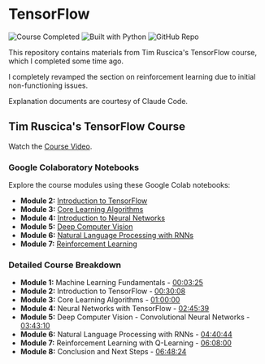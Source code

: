 # TensorFlow

![Course Completed](https://img.shields.io/badge/Course-Completed-brightgreen)
![Built with Python](https://img.shields.io/badge/Python-3.9-blue)
![GitHub Repo](https://img.shields.io/badge/Code%20Edited%20by%20Me-Yes-orange)

This repository contains materials from Tim Ruscica's TensorFlow course, which I completed some time ago.

I completely revamped the section on reinforcement learning due to initial non-functioning issues.

Explanation documents are courtesy of Claude Code.

## Tim Ruscica's TensorFlow Course

Watch the [Course Video](https://youtu.be/tPYj3fFJGjk).

### Google Colaboratory Notebooks

Explore the course modules using these Google Colab notebooks:

* **Module 2:** [Introduction to TensorFlow](https://colab.research.google.com/drive/1F_EWVKa8rbMXi3_fG0w7AtcscFq7Hi7B#forceEdit=true&sandboxMode=true)
* **Module 3:** [Core Learning Algorithms](https://colab.research.google.com/drive/15Cyy2H7nT40sGR7TBN5wBvgTd57mVKay#forceEdit=true&sandboxMode=true)
* **Module 4:** [Introduction to Neural Networks](https://colab.research.google.com/drive/1m2cg3D1x3j5vrFc-Cu0gMvc48gWyCOuG#forceEdit=true&sandboxMode=true)
* **Module 5:** [Deep Computer Vision](https://colab.research.google.com/drive/1ZZXnCjFEOkp_KdNcNabd14yok0BAIuwS#forceEdit=true&sandboxMode=true)
* **Module 6:** [Natural Language Processing with RNNs](https://colab.research.google.com/drive/1ysEKrw_LE2jMndo1snrZUh5w87LQsCxk#forceEdit=true&sandboxMode=true)
* **Module 7:** [Reinforcement Learning](https://colab.research.google.com/drive/1IlrlS3bB8t1Gd5Pogol4MIwUxlAjhWOQ#forceEdit=true&sandboxMode=true)

### Detailed Course Breakdown

- **Module 1:** Machine Learning Fundamentals - [00:03:25](https://www.youtube.com/watch?v=tPYj3fFJGjk&t=205s)
- **Module 2:** Introduction to TensorFlow - [00:30:08](https://www.youtube.com/watch?v=tPYj3fFJGjk&t=1808s)
- **Module 3:** Core Learning Algorithms - [01:00:00](https://www.youtube.com/watch?v=tPYj3fFJGjk&t=3600s)
- **Module 4:** Neural Networks with TensorFlow - [02:45:39](https://www.youtube.com/watch?v=tPYj3fFJGjk&t=9939s)
- **Module 5:** Deep Computer Vision - Convolutional Neural Networks - [03:43:10](https://www.youtube.com/watch?v=tPYj3fFJGjk&t=13390s)
- **Module 6:** Natural Language Processing with RNNs - [04:40:44](https://www.youtube.com/watch?v=tPYj3fFJGjk&t=16844s)
- **Module 7:** Reinforcement Learning with Q-Learning - [06:08:00](https://www.youtube.com/watch?v=tPYj3fFJGjk&t=22080s)
- **Module 8:** Conclusion and Next Steps - [06:48:24](https://www.youtube.com/watch?v=tPYj3fFJGjk&t=24504s)
